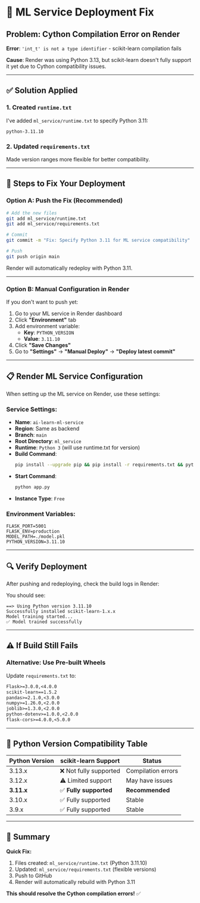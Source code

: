# 🔧 ML Service Deployment Fix

## Problem: Cython Compilation Error on Render

**Error**: `'int_t' is not a type identifier` - scikit-learn compilation fails

**Cause**: Render was using Python 3.13, but scikit-learn doesn't fully support it yet due to Cython compatibility issues.

---

## ✅ Solution Applied

### 1. Created `runtime.txt`
I've added `ml_service/runtime.txt` to specify Python 3.11:
```
python-3.11.10
```

### 2. Updated `requirements.txt`
Made version ranges more flexible for better compatibility.

---

## 🚀 Steps to Fix Your Deployment

### Option A: Push the Fix (Recommended)

```bash
# Add the new files
git add ml_service/runtime.txt
git add ml_service/requirements.txt

# Commit
git commit -m "Fix: Specify Python 3.11 for ML service compatibility"

# Push
git push origin main
```

Render will automatically redeploy with Python 3.11.

---

### Option B: Manual Configuration in Render

If you don't want to push yet:

1. Go to your ML service in Render dashboard
2. Click **"Environment"** tab
3. Add environment variable:
   - **Key**: `PYTHON_VERSION`
   - **Value**: `3.11.10`
4. Click **"Save Changes"**
5. Go to **"Settings"** → **"Manual Deploy"** → **"Deploy latest commit"**

---

## 📋 Render ML Service Configuration

When setting up the ML service on Render, use these settings:

### Service Settings:
- **Name**: `ai-learn-ml-service`
- **Region**: Same as backend
- **Branch**: `main`
- **Root Directory**: `ml_service`
- **Runtime**: `Python 3` (will use runtime.txt for version)
- **Build Command**: 
  ```bash
  pip install --upgrade pip && pip install -r requirements.txt && python train_model.py
  ```
- **Start Command**: 
  ```bash
  python app.py
  ```
- **Instance Type**: `Free`

### Environment Variables:
```
FLASK_PORT=5001
FLASK_ENV=production
MODEL_PATH=./model.pkl
PYTHON_VERSION=3.11.10
```

---

## 🔍 Verify Deployment

After pushing and redeploying, check the build logs in Render:

You should see:
```
==> Using Python version 3.11.10
Successfully installed scikit-learn-1.x.x
Model training started...
✅ Model trained successfully
```

---

## ⚠️ If Build Still Fails

### Alternative: Use Pre-built Wheels

Update `requirements.txt` to:
```txt
Flask>=3.0.0,<4.0.0
scikit-learn==1.5.2
pandas>=2.1.0,<3.0.0
numpy>=1.26.0,<2.0.0
joblib>=1.3.0,<2.0.0
python-dotenv>=1.0.0,<2.0.0
flask-cors>=4.0.0,<5.0.0
```

---

## 📝 Python Version Compatibility Table

| Python Version | scikit-learn Support | Status |
|---------------|---------------------|--------|
| 3.13.x | ❌ Not fully supported | Compilation errors |
| 3.12.x | ⚠️ Limited support | May have issues |
| **3.11.x** | ✅ **Fully supported** | **Recommended** |
| 3.10.x | ✅ Fully supported | Stable |
| 3.9.x | ✅ Fully supported | Stable |

---

## 🎯 Summary

**Quick Fix:**
1. Files created: `ml_service/runtime.txt` (Python 3.11.10)
2. Updated: `ml_service/requirements.txt` (flexible versions)
3. Push to GitHub
4. Render will automatically rebuild with Python 3.11

**This should resolve the Cython compilation errors!** ✅
